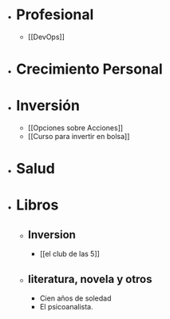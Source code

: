 - # Profesional
	- [[DevOps]]
- # Crecimiento Personal
- # Inversión
	- [[Opciones sobre Acciones]]
	- [[Curso para invertir en bolsa]]
- # Salud
- # Libros
	- ## Inversion
		- [[el club de las 5]]
	- ## literatura, novela y otros
		- Cien años de soledad
		- El psicoanalista.
